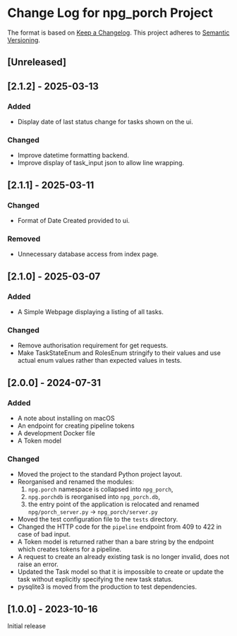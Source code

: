 # Change Log for npg_porch Project

The format is based on [Keep a Changelog](http://keepachangelog.com/).
This project adheres to [Semantic Versioning](http://semver.org/).

## [Unreleased]

## [2.1.2] - 2025-03-13

### Added

* Display date of last status change for tasks shown on the ui.

### Changed

* Improve datetime formatting backend.
* Improve display of task_input json to allow line wrapping.

## [2.1.1] - 2025-03-11

### Changed

* Format of Date Created provided to ui.

### Removed

* Unnecessary database access from index page.

## [2.1.0] - 2025-03-07

### Added

* A Simple Webpage displaying a listing of all tasks.

### Changed

* Remove authorisation requirement for get requests.
* Make TaskStateEnum and RolesEnum stringify to their values and use actual 
  enum values rather than expected values in tests.

## [2.0.0] - 2024-07-31

### Added

* A note about installing on macOS
* An endpoint for creating pipeline tokens
* A development Docker file
* A Token model

### Changed

* Moved the project to the standard Python project layout.
* Reorganised and renamed the modules:
    1. `npg.porch` namespace is collapsed into `npg_porch`,
    2. `npg.porchdb` is reorganised into `npg_porch.db`,
    3. the entry point of the application is relocated and
    renamed `npg/porch_server.py` -> `npg_porch/server.py`
* Moved the test configuration file to the `tests` directory.
* Changed the HTTP code for the `pipeline` endpoint from 409 to 422 in case of
  bad input.
* A Token model is returned rather than a bare string by the endpoint which
creates tokens for a pipeline.
* A request to create an already existing task is no longer invalid, does not
raise an error.
* Updated the Task model so that it is impossible to create or update the task
  without explicitly specifying the new task status.
* pysqlite3 is moved from the production to test dependencies.

## [1.0.0] - 2023-10-16

Initial release
